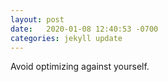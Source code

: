 ```yaml
---
layout: post
date:   2020-01-08 12:40:53 -0700
categories: jekyll update
---
```

Avoid optimizing against yourself.
